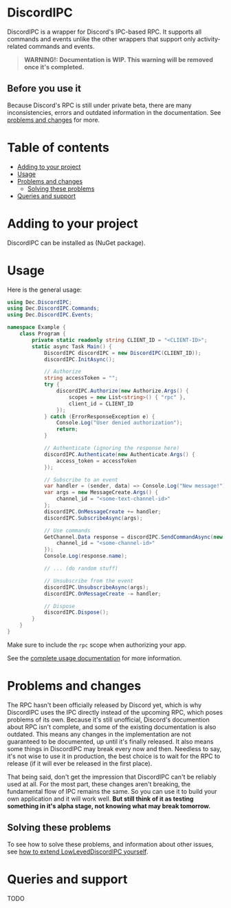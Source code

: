# DiscordIPC
DiscordIPC is a wrapper for Discord's IPC-based RPC. It supports all commands and events unlike the other wrappers that support only activity-related commands and events.

> **WARNING!: Documentation is WIP. This warning will be removed once it's completed.**

## Before you use it
Because Discord's RPC is still under private beta, there are many inconsistencies, errors and outdated information in the documentation. See [problems and changes](#problems-and-changes) for more.

# Table of contents
  - [Adding to your project](#adding-to-your-project)
  - [Usage](#usage)
  - [Problems and changes](#problems-and-changes)
    - [Solving these problems](#solving-these-problems)
  - [Queries and support](#queries-and-support)

# Adding to your project
DiscordIPC can be installed as (NuGet package).

# Usage
Here is the general usage:
```c#
using Dec.DiscordIPC;
using Dec.DiscordIPC.Commands;
using Dec.DiscordIPC.Events;

namespace Example {
    class Program {
        private static readonly string CLIENT_ID = "<CLIENT-ID>";
        static async Task Main() {
            DiscordIPC discordIPC = new DiscordIPC(CLIENT_ID));
            discordIPC.InitAsync();

            // Authorize
            string accessToken = "";
            try {
                discordIPC.Authorize(new Authorize.Args() {
                    scopes = new List<string>() { "rpc" },
                    client_id = CLIENT_ID
                });
            } catch (ErrorResponseException e) {
                Console.Log("User denied authorization");
                return;
            }

            // Authenticate (ignoring the response here)
            discordIPC.Authenticate(new Authenticate.Args() {
                access_token = accessToken
            });

            // Subscribe to an event
            var handler = (sender, data) => Console.Log("New message!");
            var args = new MessageCreate.Args() {
                channel_id = "<some-text-channel-id>"
            };
            discordIPC.OnMessageCreate += handler;
            discordIPC.SubscribeAsync(args);

            // Use commands
            GetChannel.Data response = discordIPC.SendCommandAsync(new GetChannel.Args() {
                channel_id = "<some-channel-id>"
            });
            Console.Log(response.name);

            // ... (do random stuff)

            // Unsubscribe from the event
            discordIPC.UnsubscribeAsync(args);
            discordIPC.OnMessageCreate -= handler;

            // Dispose
            discordIPC.Dispose();
        }
    }
}
```
Make sure to include the `rpc` scope when authorizing your app.

See the [complete usage documentation](https://github.com/dcdeepesh/DiscordIPC/blob/master/Documentation/Usage.md) for more information.

# Problems and changes
The RPC hasn't been officially released by Discord yet, which is why DiscordIPC uses the IPC directly instead of the upcoming RPC, which poses problems of its own. Because it's still unofficial, Discord's documention about RPC isn't complete, and some of the existing documentation is also outdated. This means any changes in the implementation are not guaranteed to be documented, up until it's finally released. It also means some things in DiscordIPC may break every now and then. Needless to say, it's not wise to use it in production, the best choice is to wait for the RPC to release (if it will ever be released in the first place).

That being said, don't get the impression that DiscordIPC can't be reliably used at all. For the most part, these changes aren't breaking, the fundamental flow of IPC remains the same. So you can use it to build your own application and it will work well. **But still think of it as testing something in it's alpha stage, not knowing what may break tomorrow.**

## Solving these problems
To see how to solve these problems, and information about other issues, see [how to extend LowLevedDiscordIPC yourself](https://github.com/dcdeepesh/DiscordIPC/blob/master/Documentation/Extending.md).

# Queries and support
TODO